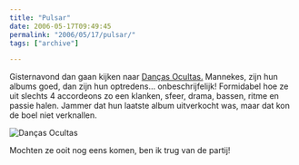 ```yaml
---
title: "Pulsar"
date: 2006-05-17T09:49:45
permalink: "2006/05/17/pulsar/"
tags: ["archive"]

---
```

Gisternavond dan gaan kijken naar [Danças Ocultas.](http://dancasocultas.weblog.com.pt/ "http://dancasocultas.weblog.com.pt/") Mannekes, zijn hun albums goed, dan zijn hun optredens… onbeschrijfelijk! Formidabel hoe ze uit slechts 4 accordeons zo een klanken, sfeer, drama, bassen, ritme en passie halen. Jammer dat hun laatste album uitverkocht was, maar dat kon de boel niet verknallen.

![Danças Ocultas](http://img.photobucket.com/albums/v482/concertinartur/ensaios%20de%20som/Toulouse/P1010779.jpg "Danças Ocultas")

Mochten ze ooit nog eens komen, ben ik trug van de partij!
